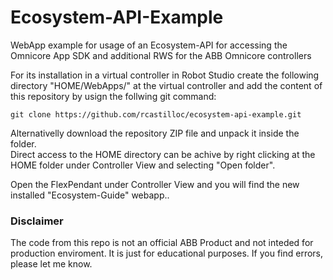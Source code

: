 <h1>Ecosystem-API-Example</h1>
WebApp example for usage of an Ecosystem-API for accessing the Omnicore App SDK and additional RWS for the ABB Omnicore controllers

For its installation in a virtual controller in Robot Studio create the following directory "HOME/WebApps/" at the virtual controller and add the content of this repository by usign the follwing git command:

```
git clone https://github.com/rcastilloc/ecosystem-api-example.git
```

Alternativelly download the repository ZIP file and unpack it inside the folder. </br>
Direct access to the HOME directory can be achive by right clicking at the HOME folder under Controller View and selecting "Open folder".

Open the FlexPendant under Controller View and you will find the new installed "Ecosystem-Guide" webapp..

<h3>Disclaimer</h3>
The code from this repo is not an official ABB Product and not inteded for production enviroment. It is just for educational purposes.
If you find errors, please let me know.
